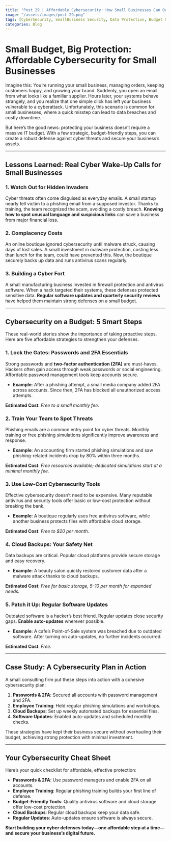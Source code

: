 ```yaml
---
title: "Post 29 | Affordable Cybersecurity: How Small Businesses Can Outsmart Cyber Threats"
image: "/assets/images/post-29.png"
tags: [CyberSecurity, SmallBusiness Security, Data Protection, Budget CyberSecurity, Phishing Protection, 2FA, CloudBackups, AffordableSecurity, CyberThreats, ProtectYourBusiness]
categories: Blog
---
```

# Small Budget, Big Protection: Affordable Cybersecurity for Small Businesses

Imagine this: You’re running your small business, managing orders, keeping customers happy, and growing your brand. Suddenly, you open an email from what looks like a familiar supplier. Hours later, your systems behave strangely, and you realize that one simple click has left your business vulnerable to a cyberattack. Unfortunately, this scenario is common for small businesses, where a quick misstep can lead to data breaches and costly downtime.

But here’s the good news: protecting your business doesn’t require a massive IT budget. With a few strategic, budget-friendly steps, you can create a robust defense against cyber threats and secure your business’s assets.

---

## Lessons Learned: Real Cyber Wake-Up Calls for Small Businesses

### 1. Watch Out for Hidden Invaders
Cyber threats often come disguised as everyday emails. A small startup nearly fell victim to a phishing email from a supposed investor. Thanks to training, the team recognized the scam, avoiding a costly breach. **Knowing how to spot unusual language and suspicious links** can save a business from major financial loss.

### 2. Complacency Costs
An online boutique ignored cybersecurity until malware struck, causing days of lost sales. A small investment in malware protection, costing less than lunch for the team, could have prevented this. Now, the boutique securely backs up data and runs antivirus scans regularly.

### 3. Building a Cyber Fort
A small manufacturing business invested in firewall protection and antivirus software. When a hack targeted their systems, these defenses protected sensitive data. **Regular software updates and quarterly security reviews** have helped them maintain strong defenses on a small budget.

---

## Cybersecurity on a Budget: 5 Smart Steps

These real-world stories show the importance of taking proactive steps. Here are five affordable strategies to strengthen your defenses.

### 1. Lock the Gates: Passwords and 2FA Essentials
Strong passwords and **two-factor authentication (2FA)** are must-haves. Hackers often gain access through weak passwords or social engineering. Affordable password management tools keep accounts secure.

- **Example**: After a phishing attempt, a small media company added 2FA across accounts. Since then, 2FA has blocked all unauthorized access attempts.

**Estimated Cost**: *Free to a small monthly fee.*

### 2. Train Your Team to Spot Threats
Phishing emails are a common entry point for cyber threats. Monthly training or free phishing simulations significantly improve awareness and response.

- **Example**: An accounting firm started phishing simulations and saw phishing-related incidents drop by 80% within three months.

**Estimated Cost**: *Free resources available; dedicated simulations start at a minimal monthly fee.*

### 3. Use Low-Cost Cybersecurity Tools
Effective cybersecurity doesn’t need to be expensive. Many reputable antivirus and security tools offer basic or low-cost protection without breaking the bank.

- **Example**: A boutique regularly uses free antivirus software, while another business protects files with affordable cloud storage.

**Estimated Cost**: *Free to $20 per month.*

### 4. Cloud Backups: Your Safety Net
Data backups are critical. Popular cloud platforms provide secure storage and easy recovery.

- **Example**: A beauty salon quickly restored customer data after a malware attack thanks to cloud backups.

**Estimated Cost**: *Free for basic storage, $5–$10 per month for expanded needs.*

### 5. Patch it Up: Regular Software Updates
Outdated software is a hacker’s best friend. Regular updates close security gaps. **Enable auto-updates** wherever possible.

- **Example**: A cafe’s Point-of-Sale system was breached due to outdated software. After turning on auto-updates, no further incidents occurred.

**Estimated Cost**: *Free.*

---

## Case Study: A Cybersecurity Plan in Action

A small consulting firm put these steps into action with a cohesive cybersecurity plan:

1. **Passwords & 2FA**: Secured all accounts with password management and 2FA.
2. **Employee Training**: Held regular phishing simulations and workshops.
3. **Cloud Backups**: Set up weekly automated backups for essential files.
4. **Software Updates**: Enabled auto-updates and scheduled monthly checks.

These strategies have kept their business secure without overhauling their budget, achieving strong protection with minimal investment.

---

## Your Cybersecurity Cheat Sheet

Here’s your quick checklist for affordable, effective protection:

- **Passwords & 2FA**: Use password managers and enable 2FA on all accounts.
- **Employee Training**: Regular phishing training builds your first line of defense.
- **Budget-Friendly Tools**: Quality antivirus software and cloud storage offer low-cost protection.
- **Cloud Backups**: Regular cloud backups keep your data safe.
- **Regular Updates**: Auto-updates ensure software is always secure.

**Start building your cyber defenses today—one affordable step at a time—and secure your business’s digital future.**
